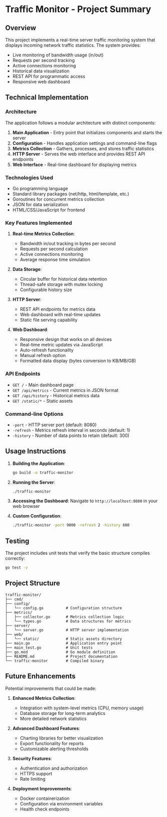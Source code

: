 # Traffic Monitor - Project Summary

## Overview

This project implements a real-time server traffic monitoring system that displays incoming network traffic statistics. The system provides:
- Live monitoring of bandwidth usage (in/out)
- Requests per second tracking
- Active connections monitoring
- Historical data visualization
- REST API for programmatic access
- Responsive web dashboard

## Technical Implementation

### Architecture
The application follows a modular architecture with distinct components:

1. **Main Application** - Entry point that initializes components and starts the server
2. **Configuration** - Handles application settings and command-line flags
3. **Metrics Collection** - Gathers, processes, and stores traffic statistics
4. **HTTP Server** - Serves the web interface and provides REST API endpoints
5. **Web Interface** - Real-time dashboard for displaying metrics

### Technologies Used
- Go programming language
- Standard library packages (net/http, html/template, etc.)
- Goroutines for concurrent metrics collection
- JSON for data serialization
- HTML/CSS/JavaScript for frontend

### Key Features Implemented

1. **Real-time Metrics Collection**:
   - Bandwidth in/out tracking in bytes per second
   - Requests per second calculation
   - Active connections monitoring
   - Average response time simulation

2. **Data Storage**:
   - Circular buffer for historical data retention
   - Thread-safe storage with mutex locking
   - Configurable history size

3. **HTTP Server**:
   - REST API endpoints for metrics data
   - Web dashboard with real-time updates
   - Static file serving capability

4. **Web Dashboard**:
   - Responsive design that works on all devices
   - Real-time metric updates via JavaScript
   - Auto-refresh functionality
   - Manual refresh option
   - Formatted data display (bytes conversion to KB/MB/GB)

### API Endpoints

- `GET /` - Main dashboard page
- `GET /api/metrics` - Current metrics in JSON format
- `GET /api/history` - Historical metrics data
- `GET /static/*` - Static assets

### Command-line Options

- `-port` - HTTP server port (default: 8080)
- `-refresh` - Metrics refresh interval in seconds (default: 1)
- `-history` - Number of data points to retain (default: 300)

## Usage Instructions

1. **Building the Application**:
   ```bash
   go build -o traffic-monitor
   ```

2. **Running the Server**:
   ```bash
   ./traffic-monitor
   ```

3. **Accessing the Dashboard**:
   Navigate to `http://localhost:8080` in your web browser

4. **Custom Configuration**:
   ```bash
   ./traffic-monitor -port 9000 -refresh 2 -history 600
   ```

## Testing

The project includes unit tests that verify the basic structure compiles correctly:
```bash
go test -v
```

## Project Structure

```
traffic-monitor/
├── cmd/
├── config/
│   └── config.go          # Configuration structure
├── metrics/
│   ├── collector.go       # Metrics collection logic
│   └── types.go           # Data structures for metrics
├── server/
│   └── server.go          # HTTP server implementation
├── web/
│   └── static/            # Static assets directory
├── main.go                # Application entry point
├── main_test.go           # Unit tests
├── go.mod                 # Go module definition
├── README.md              # Project documentation
└── traffic-monitor        # Compiled binary
```

## Future Enhancements

Potential improvements that could be made:

1. **Enhanced Metrics Collection**:
   - Integration with system-level metrics (CPU, memory usage)
   - Database storage for long-term analytics
   - More detailed network statistics

2. **Advanced Dashboard Features**:
   - Charting libraries for better visualization
   - Export functionality for reports
   - Customizable alerting thresholds

3. **Security Features**:
   - Authentication and authorization
   - HTTPS support
   - Rate limiting

4. **Deployment Improvements**:
   - Docker containerization
   - Configuration via environment variables
   - Health check endpoints
